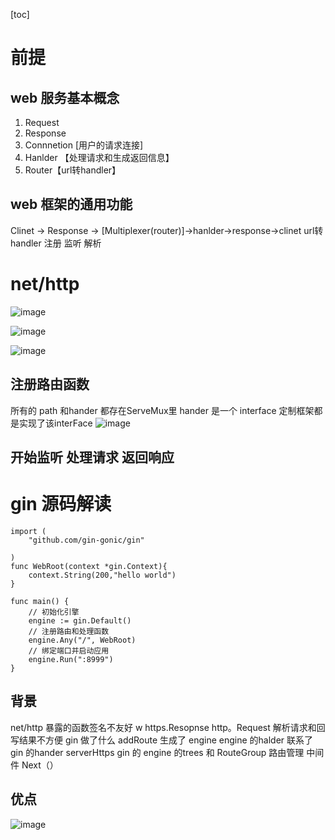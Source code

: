 [toc]
# 前提
## web 服务基本概念
1. Request 
1. Response
1. Connnetion [用户的请求连接]
1. Hanlder 【处理请求和生成返回信息】
1. Router【url转handler】

## web 框架的通用功能
Clinet -> Response -> [Multiplexer(router)]->hanlder->response->clinet 
url转handler 注册 监听 解析

# net/http

![image](96A5B9D76B93479B935A6BF7428B6355)

![image](C03C20CA316542BAB443E0BCD8BC069C)

![image](FA8D08C911D244BFB2C510076E50919F)

## 注册路由函数
  所有的 path 和hander 都存在ServeMux里
  hander 是一个 interface 定制框架都是实现了该interFace
  ![image](915CC7AB467F41698FF0C946173C2D9A)
## 开始监听 处理请求 返回响应

# gin 源码解读

```
import (
	"github.com/gin-gonic/gin"

)
func WebRoot(context *gin.Context){
	context.String(200,"hello world")
}

func main() {
    // 初始化引擎
	engine := gin.Default()
	// 注册路由和处理函数
	engine.Any("/", WebRoot)
	// 绑定端口并启动应用
	engine.Run(":8999")
}
```

## 背景
net/http 暴露的函数签名不友好 w https.Resopnse  http。Request 解析请求和回写结果不方便
gin 做了什么 addRoute  生成了 engine  engine  的halder 联系了 gin 的hander serverHttps
gin 的 engine 的trees 和 RouteGroup 路由管理  中间件 Next（）

## 优点 
![image](55418F13CA304B9FA9F3CC2A78DEEED2)




 